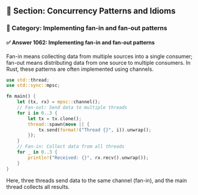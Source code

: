 ## 📘 Section: Concurrency Patterns and Idioms  
### 🔹 Category: Implementing fan-in and fan-out patterns  
#### ✅ Answer 1062: Implementing fan-in and fan-out patterns

Fan-in means collecting data from multiple sources into a single consumer; fan-out means distributing data from one source to multiple consumers. In Rust, these patterns are often implemented using channels.

```rust
use std::thread;
use std::sync::mpsc;

fn main() {
    let (tx, rx) = mpsc::channel();
    // Fan-out: Send data to multiple threads
    for i in 0..3 {
        let tx = tx.clone();
        thread::spawn(move || {
            tx.send(format!("Thread {}", i)).unwrap();
        });
    }
    // Fan-in: Collect data from all threads
    for _ in 0..3 {
        println!("Received: {}", rx.recv().unwrap());
    }
}
```
Here, three threads send data to the same channel (fan-in), and the main thread collects all results.
